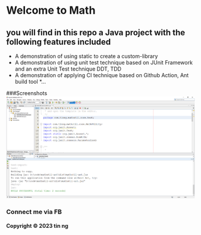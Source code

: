 # Welcome to Math

## you will find in this repo a Java project with the following features included

* A demonstration of using static to create a custom-library
* A demonstration of using unit test technique based on JUnit Framework
and an extra Unit Test technique DDT, TDD
* A demonstration of applying CI technique based on Github Action, Ant build tool
*...

###Screenshots
![Source code with JUnit](https://github.com/YatinCyber/mathutil-ant/blob/main/screenshots/source_code_with_junit.png)


### Connect me via FB
#### Copyright &#169; 2023 tin ng